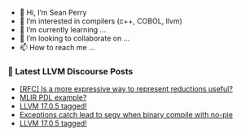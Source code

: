 - 👋 Hi, I’m Sean Perry
- 👀 I’m interested in compilers (c++, COBOL, llvm)
- 🌱 I’m currently learning ...
- 💞️ I’m looking to collaborate on ...
- 📫 How to reach me ...

<!---
s66perry/s66perry is a ✨ special ✨ repository because its `README.md` (this file) appears on your GitHub profile.
You can click the Preview link to take a look at your changes.
--->
### 📕 Latest LLVM Discourse Posts

<!-- DISCOURSE-LLVM:START -->
- [[RFC] Is a more expressive way to represent reductions useful?](https://discourse.llvm.org/t/rfc-is-a-more-expressive-way-to-represent-reductions-useful/74929#post_2)
- [MLIR PDL example?](https://discourse.llvm.org/t/mlir-pdl-example/74958#post_1)
- [LLVM 17.0.5 tagged!](https://discourse.llvm.org/t/llvm-17-0-5-tagged/74907#post_4)
- [Exceptions catch lead to segv when binary compile with no-pie](https://discourse.llvm.org/t/exceptions-catch-lead-to-segv-when-binary-compile-with-no-pie/74955#post_2)
- [LLVM 17.0.5 tagged!](https://discourse.llvm.org/t/llvm-17-0-5-tagged/74907#post_3)
<!-- DISCOURSE-LLVM:END -->
